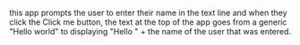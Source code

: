 this app prompts the user to enter their name in the text line and when they click the Click me button, the text at the top of the app goes from a generic "Hello world" to displaying "Hello " + the name of the user that was entered. 
